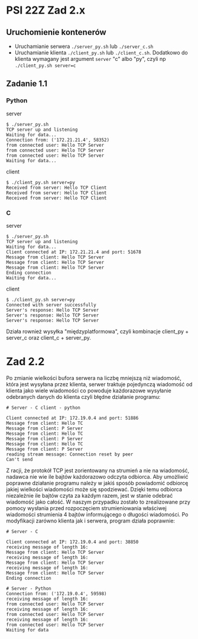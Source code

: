 # PSI 22Z Zad 2.x

## Uruchomienie kontenerów

- Uruchamianie serwera
  `./server_py.sh` lub `./server_c.sh`
- Uruchamianie klienta
  `./client_py.sh` lub `./client_c.sh`. Dodatkowo do klienta wymagany jest argument `server` "c" albo "py", czyli
  np `./client_py.sh server=c`

## Zadanie 1.1

### Python

server
```
$ ./server_py.sh
TCP server up and listening
Waiting for data...
Connection from: ('172.21.21.4', 58352)
from connected user: Hello TCP Server
from connected user: Hello TCP Server
from connected user: Hello TCP Server
Waiting for data...
```

client
```
$ ./client_py.sh server=py
Received from server: Hello TCP Client
Received from server: Hello TCP Client
Received from server: Hello TCP Client
```

### C

server
```
$ ./server_py.sh
TCP server up and listening
Waiting for data...
Client connected at IP: 172.21.21.4 and port: 51678
Message from client: Hello TCP Server
Message from client: Hello TCP Server
Message from client: Hello TCP Server
Ending connection
Waiting for data...
```

client
```
$ ./client_py.sh server=py
Connected with server successfully
Server's response: Hello TCP Server
Server's response: Hello TCP Server
Server's response: Hello TCP Server
```

Działa rownież wysyłka "międzyplatformowa", czyli kombinacje client_py + server_c oraz client_c + server_py.

# Zad 2.2
Po zmianie wielkości bufora serwera na liczbę mniejszą niż wiadomość, która jest wysyłana przez klienta, 
serwer traktuje pojedynczą wiadomość od klienta jako wiele wiadomości co powoduje każdorazowe wysyłanie odebranych danych do klienta czyli błędne działanie 
programu: 
```
# Server - C client - python

Client connected at IP: 172.19.0.4 and port: 51886
Message from client: Hello TC
Message from client: P Server
Message from client: Hello TC
Message from client: P Server
Message from client: Hello TC
Message from client: P Server
reading stream message: Connection reset by peer
Can't send
```    
Z racji, że protokół TCP jest zorientowany na strumień a nie na
wiadomość, nadawca nie wie ile bajtów każdorazowo odczyta odbiorca. Aby 
umożliwić poprawne działanie programu należy w jakiś sposób powiadomić 
odbiorcę jakiej wielkości wiadomości może się spodziewać. Dzięki temu 
odbiorca niezależnie ile bajtów czyta za każdym razem, jest w stanie 
odebrać wiadomość jako całość. W naszym przypadku zostało to 
zrealizowane przy pomocy wysłania przed rozpoczęciem strumieniowania właściwej wiadomości
strumienia 4 bajtów informującego o długości wiadomości. Po 
modyfikacji zarówno klienta jak i serwera, program działa poprawnie:

```
# Server - C

Client connected at IP: 172.19.0.4 and port: 38850
receiving message of length 16:
Message from client: Hello TCP Server
receiving message of length 16:
Message from client: Hello TCP Server
receiving message of length 16:
Message from client: Hello TCP Server
Ending connection
```

```
# Server - Python 
Connection from: ('172.19.0.4', 59598)
receiving message of length 16: 
from connected user: Hello TCP Server
receiving message of length 16: 
from connected user: Hello TCP Server
receiving message of length 16: 
from connected user: Hello TCP Server
Waiting for data
```